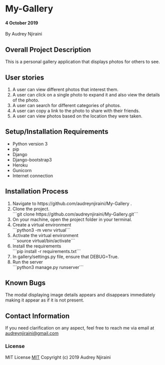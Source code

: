 # My-Gallery

#### 4 October 2019
By Audrey Njiraini

## Overall Project Description
This is a personal gallery application that displays photos for others to see.

## User stories
<ol>
    <li>A user can view different photos that interest them.</li>
    <li>A user can click on a single photo to expand it and also view the details of the photo. </li>
    <li>A user can search for different categories of photos.</li>
    <li>A user can copy a link to the photo to share with their friends.</li>
    <li>A user can view photos based on the location they were taken.</li>

</ol>


## Setup/Installation Requirements
* Python version 3
* pip
* Django
* Django-bootstrap3
* Heroku
* Gunicorn
* Internet connection

## Installation Process
<ol>
    <li>Navigate to https://github.com/audreynjiraini/My-Gallery .</li>
    <li>Clone the project.</li>
    ```git clone https://github.com/audreynjiraini/My-Gallery.git```
    <li>On your machine, open the project folder in your terminal.</li>
    <li>Create a virtual environment</li>
    ```python3 -m venv virtual```
    <li>Activate the virtual environment</li>
    ```source virtual/bin/activate```
    <li>Install the requirements</li>
    ```pip install -r requirements.txt```
    <li>In gallery/settings.py file, ensure that DEBUG=True.</li>
    <li>Run the server</li>
    ```python3 manage.py runserver```
</ol>

## Known Bugs
The modal displaying image details appears and disappears immediately making it appear as if it is not present.

## Contact Information
If you need clarification on any aspect, feel free to reach me via email at audreynjiraini@gmail.com

### License
MIT License [MIT](license.txt)
Copyright (c) 2019 Audrey Njiraini
